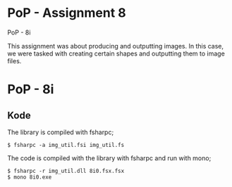 # PoP - Assignment 8
PoP - 8i

This assignment was about producing and outputting images. In this case, we were tasked with creating certain shapes and outputting them to image files.

# PoP - 8i


## Kode


The library is compiled with fsharpc;

	$ fsharpc -a img_util.fsi img_util.fs


The code is compiled with the library with fsharpc and run with mono;

	$ fsharpc -r img_util.dll 8i0.fsx.fsx
	$ mono 8i0.exe
